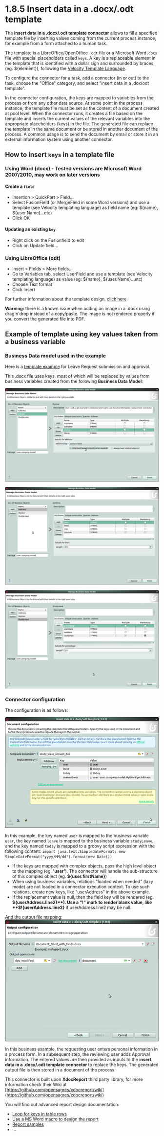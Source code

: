 # 1.8.5 Insert data in a .docx/.odt template

The **insert data in a .docx/.odt template connector** allows to fill a specified template file by inserting values coming from the current process instance, for example from a form attached to a human task.

The template is a LibreOffice/OpenOffice `.odt` file or a Microsoft Word`.docx` file with special placeholders called `keys`.
A key is a replaceable element in the template that is identified with a dollar sign and surrounded by braces, (eg. ${element}), following the [Velocity Template Language](https://velocity.apache.org/engine/releases/velocity-1.7/user-guide.html).

To configure the connector for a task, add a connector (in or out) to the task, choose the "Office" category, and select "insert data in a .dox/odt template". 

In the connector configuration, the keys are mapped to variables from the process or from any other data source.
At some point in the process instance, the template file must be set as the content of a document created at pool level.
When the connector runs, it creates a file based on the template and inserts the current values of the relevant variables into the appropriate placeholders (keys) in the file.
The generated file can replace the template in the same document or be stored in another document of the process. A common usage is to send the document by email or store it in an external information system using another connector.



## How to insert `keys` in a template file

### Using Word (docx) - Tested versions are **Microsoft Word 2007/2010**, may work on later versions

#### Create a `field`

* Insertion \> QuickPart \> Field...
* Select FusionField (or MergeField in some Word versions) and use a template (see Velocity templating language) as field name (eg: ${name}, ${user.Name}...etc)
* Click OK

#### Updating an existing `key`

* Right click on the Fusionfield to edit
* Click on Update field...

### Using LibreOffice (odt)

* Insert \> Fields \> More fields...
* Go to Variables tab, select UserField and use a template (see Velocity templating language) as value (eg: ${name}, ${user.Name}...etc)
* Choose Text format
* Click Insert


For further information about the template design, [click here](https://code.google.com/p/xdocreport/wiki/DesignReport)

**Warning:** there is a known issue when adding an image in a .docx using drag'n'drop instead of a copy/paste. The image is not rendered properly if you convert the generated file into PDF.


## Example of template using key values taken from a business variable


### Business Data model used in the example


Here is a [template example](images/special_code/study-leave-template.docx) for Leave Request submission and approval.  

This .docx file uses keys, most of which will be replaced by values from business variables created from the following **Business Data Model**:

![](images/images-6_0/MyUser_Model_lazy.png)  


![](images/images-6_0/Address_Model.png)  


![](images/images-6_0/StudyLeave_Model.png)  



### Connector configuration


The configuration is as follows:  
  
![](images/images-6_0/document_templating_input_mappings.png)


In this example, the key named `user` is mapped to the business variable `user`, the key named `leave` is mapped to the business variable `studyLeave`,
and the key named `today` is mapped to a groovy script expression with the following content:
`
        import java.text.SimpleDateFormat;
        new SimpleDateFormat("yyyy/MM/dd").format(new Date())
    `
  

* If the keys are mapped with complex objects, pass the high level object to the mapping (eg. **'user'**). The connector will handle the sub-structure of this complex object (eg. **${user.firstName}**)
* When using business variables, relations "loaded when needed" (lazy mode) are not loaded in a connector execution context. To use such relations, create new keys, like "userAddress" in the above example.
* If the replacement value is null, then the field key will be rendered (eg. **${userAddress.line2}**). Use a "!" mark to render blank value, like **$!{userAddress.line2}** if userAddress.line2 may be null.


And the output file mapping:  
![](images/images-6_0/document_templating_outputs.png)  




In this business example, the requesting user enters personal information in a process form. In a subsequent step, the reviewing user adds Approval information. The entered values are then provided as inputs to the **insert data in a .docx/.odt template connector** to replace the keys.
The generated output file is then stored in a document of the process.


This connector is built upon **XdocReport** third party library, for more information check their Wiki at [https://github.com/opensagres/xdocreport/wiki](https://github.com/opensagres/xdocreport/wiki)

You will find out advanced report design documentation:

* [Loop for keys in table rows](https://github.com/opensagres/xdocreport/wiki/DocxReportingJavaMainListFieldAdvancedTable)
* [Use a MS Word macro to design the report](https://github.com/opensagres/xdocreport/wiki/DocxDesignReportMacro)
* [Report samples](https://github.com/opensagres/xdocreport.samples)
* ...